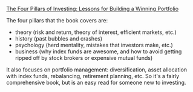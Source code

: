  [The Four Pillars of Investing: Lessons for Building a Winning Portfolio](http://www.amazon.com/The-Four-Pillars-Investing-Portfolio/dp/0071747052)

The four pillars that the book covers are: 

* theory (risk and return, theory of interest, efficient markets, etc.)
* history (past bubbles and crashes)
* psychology (herd mentality, mistakes that investors make, etc.)
* business (why index funds are awesome, and how to avoid getting ripped off by stock brokers or expensive mutual funds)

It also focuses on portfolio management: diversification, asset allocation with index funds, rebalancing, retirement planning, etc. So it's a fairly comprehensive book, but is an easy read for someone new to investing. 